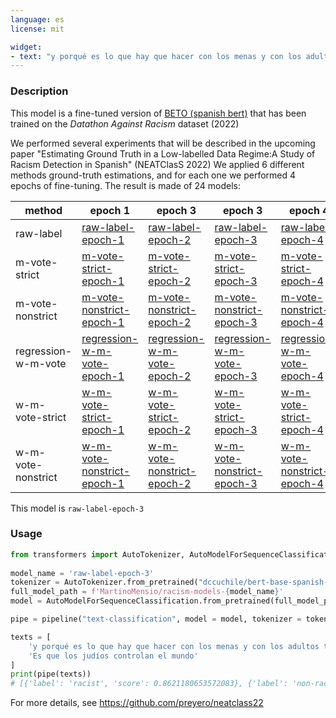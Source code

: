 ```yaml
---
language: es
license: mit

widget:
- text: "y porqué es lo que hay que hacer con los menas y con los adultos también!!!! NO a los inmigrantes ilegales!!!!"
---
```


### Description
This model is a fine-tuned version of [BETO (spanish bert)](https://huggingface.co/dccuchile/bert-base-spanish-wwm-uncased) that has been trained on the *Datathon Against Racism* dataset (2022)

We performed several experiments that will be described in the upcoming paper "Estimating Ground Truth in a Low-labelled Data Regime:A Study of Racism Detection in Spanish" (NEATClasS 2022)
We applied 6 different methods ground-truth estimations, and for each one we performed 4 epochs of fine-tuning. The result is made of 24 models:

| method	| epoch 1	| epoch 3	| epoch 3	| epoch 4	|
|---	|---	|---	|---	|---	|
| raw-label	| [raw-label-epoch-1](https://huggingface.co/MartinoMensio/racism-models-raw-label-epoch-1)	| [raw-label-epoch-2](https://huggingface.co/MartinoMensio/racism-models-raw-label-epoch-2)	| [raw-label-epoch-3](https://huggingface.co/MartinoMensio/racism-models-raw-label-epoch-3)	| [raw-label-epoch-4](https://huggingface.co/MartinoMensio/racism-models-raw-label-epoch-4)	|
| m-vote-strict	| [m-vote-strict-epoch-1](https://huggingface.co/MartinoMensio/racism-models-m-vote-strict-epoch-1)	| [m-vote-strict-epoch-2](https://huggingface.co/MartinoMensio/racism-models-m-vote-strict-epoch-2)	| [m-vote-strict-epoch-3](https://huggingface.co/MartinoMensio/racism-models-m-vote-strict-epoch-3)	| [m-vote-strict-epoch-4](https://huggingface.co/MartinoMensio/racism-models-m-vote-strict-epoch-4)	|
| m-vote-nonstrict	| [m-vote-nonstrict-epoch-1](https://huggingface.co/MartinoMensio/racism-models-m-vote-nonstrict-epoch-1)	| [m-vote-nonstrict-epoch-2](https://huggingface.co/MartinoMensio/racism-models-m-vote-nonstrict-epoch-2)	| [m-vote-nonstrict-epoch-3](https://huggingface.co/MartinoMensio/racism-models-m-vote-nonstrict-epoch-3)	| [m-vote-nonstrict-epoch-4](https://huggingface.co/MartinoMensio/racism-models-m-vote-nonstrict-epoch-4)	|
| regression-w-m-vote	| [regression-w-m-vote-epoch-1](https://huggingface.co/MartinoMensio/racism-models-regression-w-m-vote-epoch-1)	| [regression-w-m-vote-epoch-2](https://huggingface.co/MartinoMensio/racism-models-regression-w-m-vote-epoch-2)	| [regression-w-m-vote-epoch-3](https://huggingface.co/MartinoMensio/racism-models-regression-w-m-vote-epoch-3)	| [regression-w-m-vote-epoch-4](https://huggingface.co/MartinoMensio/racism-models-regression-w-m-vote-epoch-4)	|
| w-m-vote-strict	| [w-m-vote-strict-epoch-1](https://huggingface.co/MartinoMensio/racism-models-w-m-vote-strict-epoch-1)	| [w-m-vote-strict-epoch-2](https://huggingface.co/MartinoMensio/racism-models-w-m-vote-strict-epoch-2)	| [w-m-vote-strict-epoch-3](https://huggingface.co/MartinoMensio/racism-models-w-m-vote-strict-epoch-3)	| [w-m-vote-strict-epoch-4](https://huggingface.co/MartinoMensio/racism-models-w-m-vote-strict-epoch-4)	|
| w-m-vote-nonstrict	| [w-m-vote-nonstrict-epoch-1](https://huggingface.co/MartinoMensio/racism-models-w-m-vote-nonstrict-epoch-1)	| [w-m-vote-nonstrict-epoch-2](https://huggingface.co/MartinoMensio/racism-models-w-m-vote-nonstrict-epoch-2)	| [w-m-vote-nonstrict-epoch-3](https://huggingface.co/MartinoMensio/racism-models-w-m-vote-nonstrict-epoch-3)	| [w-m-vote-nonstrict-epoch-4](https://huggingface.co/MartinoMensio/racism-models-w-m-vote-nonstrict-epoch-4)	|


This model is `raw-label-epoch-3`

### Usage

```python
from transformers import AutoTokenizer, AutoModelForSequenceClassification, pipeline
  
model_name = 'raw-label-epoch-3'
tokenizer = AutoTokenizer.from_pretrained("dccuchile/bert-base-spanish-wwm-uncased")
full_model_path = f'MartinoMensio/racism-models-{model_name}'
model = AutoModelForSequenceClassification.from_pretrained(full_model_path)

pipe = pipeline("text-classification", model = model, tokenizer = tokenizer)

texts = [
    'y porqué es lo que hay que hacer con los menas y con los adultos también!!!! NO a los inmigrantes ilegales!!!!',
    'Es que los judíos controlan el mundo'
]
print(pipe(texts))
# [{'label': 'racist', 'score': 0.8621180653572083}, {'label': 'non-racist', 'score': 0.9725497364997864}]
```

For more details, see https://github.com/preyero/neatclass22
